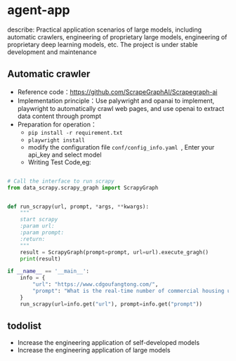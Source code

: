 # agent-app

describe: Practical application scenarios of large models, including automatic crawlers, engineering of proprietary large models, engineering of proprietary deep learning models, etc. The project is under stable development and maintenance

## Automatic crawler

* Reference code：https://github.com/ScrapeGraphAI/Scrapegraph-ai
* Implementation principle：Use palywright and opanai to implement, playwright to automatically crawl web pages, and use openai to extract data content through prompt
* Preparation for operation：
  * ```pip install -r requirement.txt```
  * ```playwright install```
  * modify the configuration file ```conf/config_info.yaml ```, Enter your api_key and select model
  * Writing Test Code,eg:
```python

# Call the interface to run scrapy
from data_scrapy.scrapy_graph import ScrapyGraph


def run_scrapy(url, prompt, *args, **kwargs):
    """
    start scrapy
    :param url:
    :param prompt:
    :return:
    """
    result = ScrapyGraph(prompt=prompt, url=url).execute_gragh()
    print(result)

if __name__ == '__main__':
    info = {
        "url": "https://www.cdgoufangtong.com/",
        "prompt": "What is the real-time number of commercial housing units sold today?"
    }
    run_scrapy(url=info.get("url"), prompt=info.get("prompt"))


```

## todolist
* Increase the engineering application of self-developed models
* Increase the engineering application of large models



